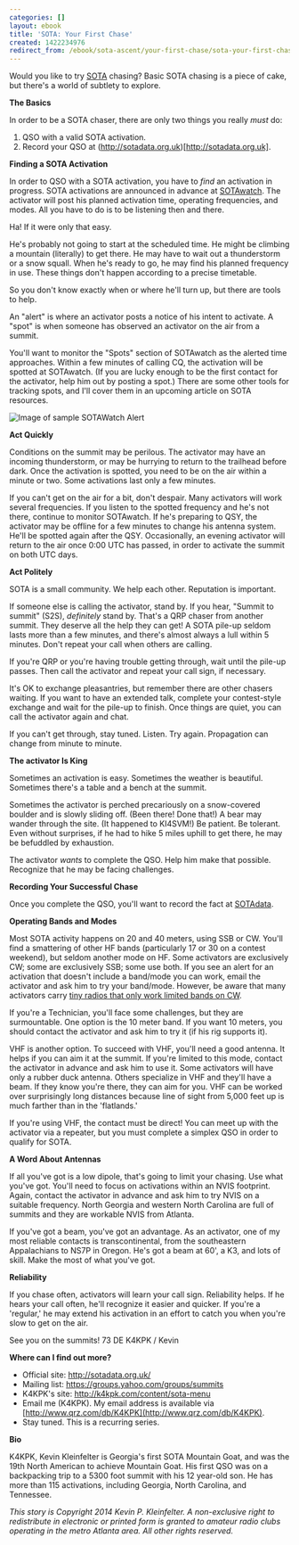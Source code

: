 ```yaml
---
categories: []
layout: ebook
title: 'SOTA: Your First Chase'
created: 1422234976
redirect_from: /ebook/sota-ascent/your-first-chase/sota-your-first-chase
---
```

Would you like to try [SOTA](http:/sota.org.uk) chasing?  Basic SOTA chasing is a piece of cake, but there's a world of subtlety to explore.

__The Basics__

In order to be a SOTA chaser, there are only two things you really *must* do:

1. QSO with a valid SOTA activation.
2. Record your QSO at (http://sotadata.org.uk)[http://sotadata.org.uk].

__Finding a SOTA Activation__

In order to QSO with a SOTA activation, you have to *find* an activation in progress.  SOTA activations are announced in advance at [SOTAwatch](http://www.sotawatch.org/).  The activator will post his planned activation time, operating frequencies, and modes.  All you have to do is to be listening then and there.

Ha!  If it were only that easy.

He's probably not going to start at the scheduled time.  He might be climbing a mountain (literally) to get there.  He may have to wait out a thunderstorm or a snow squall.  When he's ready to go, he may find his planned frequency in use.  These things don't happen according to a precise timetable.

So you don't know exactly when or where he'll turn up, but there are tools to help.

An "alert" is where an activator posts a notice of his intent to activate.  A "spot" is when someone has observed an activator on the air from a summit.

You'll want to monitor the "Spots" section of SOTAwatch as the alerted time approaches.  Within a few minutes of calling CQ, the activation will be spotted at SOTAwatch.  (If you are lucky enough to be the first contact for the activator, help him out by posting a spot.)  There are some other tools for tracking spots, and  I'll cover them in an upcoming article on SOTA resources.

![Image of sample SOTAWatch Alert](http://k4kpk.com/sites/k4kpk.com/files/ebook/SOTAwatch-Alerts_0.png "SOTAWatch Alerts")

__Act Quickly__

Conditions on the summit may be perilous.  The activator may have an incoming thunderstorm, or may be hurrying to return to the trailhead before dark.  Once the activation is spotted, you need to be on the air within a minute or two.  Some activations last only a few minutes.

If you can't get on the air for a bit, don't despair.  Many activators will work several frequencies.  If you listen to the spotted frequency and he's not there, continue to monitor SOTAwatch.  If he's preparing to QSY, the activator may be offline for a few minutes to change his antenna system.  He'll be spotted again after the QSY.  Occasionally, an evening activator will return to the air once 0:00 UTC has passed, in order to activate the summit on both UTC days.

__Act Politely__

SOTA is a small community.  We help each other.  Reputation is important.

If someone else is calling the activator, stand by.  If you hear, "Summit to summit" (S2S), *definitely* stand by.  That's a QRP chaser from another summit.  They deserve all the help they can get!  A SOTA pile-up seldom lasts more than a few minutes, and there's almost always a lull within 5 minutes.  Don't repeat your call when others are calling.

If you're QRP or you're having trouble getting through, wait until the pile-up passes.  Then call the activator and repeat your call sign, if necessary.

It's OK to exchange pleasantries, but remember there are other chasers waiting.  If you want to have an extended talk, complete your contest-style exchange and wait for the pile-up to finish.  Once things are quiet, you can call the activator again and chat.

If you can't get through, stay tuned.  Listen.  Try again.  Propagation can change from minute to minute.

__The activator Is King__

Sometimes an activation is easy.  Sometimes the weather is beautiful.  Sometimes there's a table and a bench at the summit.

Sometimes the activator is perched precariously on a snow-covered boulder and is slowly sliding off.   (Been there!  Done that!)  A bear may wander through the site.  (It happened to KI4SVM!)  Be patient.  Be tolerant.  Even without surprises, if he had to hike 5 miles uphill to get there, he may be befuddled by exhaustion.

The activator *wants* to complete the QSO.  Help him make that possible.  Recognize that he may be facing challenges.

__Recording Your Successful Chase__

Once you complete the QSO, you'll want to record the fact at [SOTAdata](http://sotadata.org.uk).

__Operating Bands and Modes__

Most SOTA activity happens on 20 and 40 meters, using SSB or CW.  You'll find a smattering of other HF bands (particularly 17 or 30 on a contest weekend), but seldom another mode on HF.  Some activators are exclusively CW; some are exclusively SSB; some use both.  If you see an alert for an activation that doesn't include a band/mode you can work, email the activator and ask him to try your band/mode.  However, be aware that many activators carry [tiny radios that only work limited bands on CW](http://tinyurl.com/mco4rhs).

If you're a Technician, you'll face some challenges, but they are surmountable.  One option is the 10 meter band.  If you want 10 meters, you should contact the activator and ask him to try it (if his rig supports it).

VHF is another option.  To succeed with VHF, you'll need a good antenna.  It helps if you can aim it at the summit.   If you're limited to this mode, contact the activator in advance and ask him to use it.  Some activators will have only a rubber duck antenna.  Others specialize in VHF and they'll have a beam.  If they know you're there, they can aim for you.  VHF can be worked over surprisingly long distances because line of sight from 5,000 feet up is much farther than in the 'flatlands.'

If you're using VHF, the contact must be direct!  You can meet up with the activator via a repeater, but you must complete a simplex QSO in order to qualify for SOTA.

__A Word About Antennas__

If all you've got is a low dipole, that's going to limit your chasing.  Use what you've got.  You'll need to focus on activations within an NVIS footprint.  Again, contact the activator in advance and ask him to try NVIS on a suitable frequency.  North Georgia and western North Carolina are full of summits and they are workable NVIS from Atlanta.

If you've got a beam, you've got an advantage.  As an activator, one of my most reliable contacts is transcontinental, from the southeastern Appalachians to NS7P in Oregon.  He's got a beam at 60', a K3, and lots of skill.  Make the most of what you've got.

__Reliability__

If you chase often, activators will learn your call sign.  Reliability helps.  If he hears your call often, he'll recognize it easier and quicker.  If you're a 'regular,' he may extend his activation in an effort to catch you when you're slow to get on the air.

See you on the summits!
73 DE K4KPK / Kevin

__Where can I find out more?__

* Official site: http://sotadata.org.uk/
* Mailing list: https://groups.yahoo.com/groups/summits
* K4KPK's site: http://k4kpk.com/content/sota-menu
* Email me (K4KPK).  My email address is available via [http://www.qrz.com/db/K4KPK](http://www.qrz.com/db/K4KPK).
* Stay tuned.  This is a recurring series.

__Bio__

K4KPK, Kevin Kleinfelter is Georgia's first SOTA Mountain Goat, and was the 19th North American to achieve Mountain Goat.  His first QSO was on a backpacking trip to a 5300 foot summit with his 12 year-old son. He has more than 115 activations, including Georgia, North Carolina, and Tennessee.

*This story is Copyright 2014 Kevin P. Kleinfelter.  A non-exclusive right to redistribute in electronic or printed form is granted to amateur radio clubs operating in the metro Atlanta area.  All other rights reserved.*
